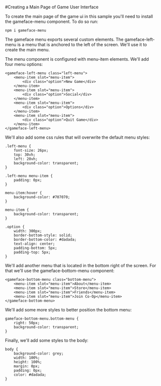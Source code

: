 #Creating a Main Page of Game User Interface

To create the main page of the game ui in this sample you'll need to install the gameface-menu component. To do so run:

`npm i gameface-menu`

The gameface menu exports several custom elements. The gameface-left-menu
is a menu that is anchored to the left of the screen. We'll use it to create the main menu.

The menu component is configured with menu-item elements. We'll add four menu options:

```
<gameface-left-menu class="left-menu">
    <menu-item slot="menu-item">
        <div class="option">New Game</div>
    </menu-item>
    <menu-item slot="menu-item">
        <div class="option">Social</div>
    </menu-item>
    <menu-item slot="menu-item">
        <div class="option">Options</div>
    </menu-item>
    <menu-item slot="menu-item">
        <div class="option">Quit Game</div>
    </menu-item>
</gameface-left-menu>
```

We'll also add some css rules that will overwrite the default menu styles:

```
.left-menu {
    font-size: 26px;
    top: 30vh;
    left: 20vh;
    background-color: transparent;
}

.left-menu menu-item {
    padding: 0px;
}

menu-item:hover {
    background-color: #707070;
}

menu-item {
    background-color: transparent;
}

.option {
    width: 300px;
    border-bottom-style: solid;
    border-bottom-color: #dadada;
    text-align: center;
    padding-bottom: 5px;
    padding-top: 5px;
}
```

We'll add another menu that is located in the bottom right of the screen. For that we'll use the gameface-bottom-menu component:

```
<gameface-bottom-menu class="bottom-menu">
    <menu-item slot="menu-item">About</menu-item>
    <menu-item slot="menu-item">Store</menu-item>
    <menu-item slot="menu-item">Friends</menu-item>
    <menu-item slot="menu-item">Join Co-Op</menu-item>
</gameface-bottom-menu>
```

We'll add some more styles to better position the bottom menu:

```
gameface-bottom-menu.bottom-menu {
    right: 50px;
    background-color: transparent;
}
```

Finally, we'll add some styles to the body:

```
body {
    background-color: grey;
    width: 100%;
    height: 100%;
    margin: 0px;
    padding: 0px;
    color: #dadada;
}
```